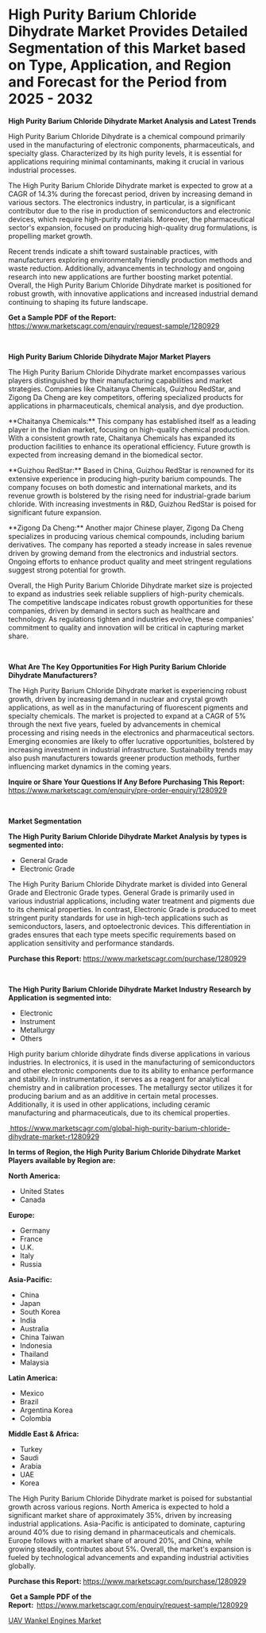 <p><h1>High Purity Barium Chloride Dihydrate Market Provides Detailed Segmentation of this Market based on Type, Application, and Region and Forecast for the Period from 2025 - 2032</h1></p><p><strong>High Purity Barium Chloride Dihydrate Market Analysis and Latest Trends</strong></p>
<p><p>High Purity Barium Chloride Dihydrate is a chemical compound primarily used in the manufacturing of electronic components, pharmaceuticals, and specialty glass. Characterized by its high purity levels, it is essential for applications requiring minimal contaminants, making it crucial in various industrial processes.</p><p>The High Purity Barium Chloride Dihydrate market is expected to grow at a CAGR of 14.3% during the forecast period, driven by increasing demand in various sectors. The electronics industry, in particular, is a significant contributor due to the rise in production of semiconductors and electronic devices, which require high-purity materials. Moreover, the pharmaceutical sector's expansion, focused on producing high-quality drug formulations, is propelling market growth.</p><p>Recent trends indicate a shift toward sustainable practices, with manufacturers exploring environmentally friendly production methods and waste reduction. Additionally, advancements in technology and ongoing research into new applications are further boosting market potential. Overall, the High Purity Barium Chloride Dihydrate market is positioned for robust growth, with innovative applications and increased industrial demand continuing to shaping its future landscape.</p></p>
<p><strong>Get a Sample PDF of the Report:&nbsp;</strong> <a href="https://www.marketscagr.com/enquiry/request-sample/1280929?utm_campaign=2461&utm_medium=2&utm_source=Github&utm_content=ia&utm_term=24032025&utm_id=high-purity-barium-chloride-dihydrate">https://www.marketscagr.com/enquiry/request-sample/1280929</a></p>
<p>&nbsp;</p>
<p><strong>High Purity Barium Chloride Dihydrate Major Market Players</strong></p>
<p><p>The High Purity Barium Chloride Dihydrate market encompasses various players distinguished by their manufacturing capabilities and market strategies. Companies like Chaitanya Chemicals, Guizhou RedStar, and Zigong Da Cheng are key competitors, offering specialized products for applications in pharmaceuticals, chemical analysis, and dye production.</p><p>**Chaitanya Chemicals:** This company has established itself as a leading player in the Indian market, focusing on high-quality chemical production. With a consistent growth rate, Chaitanya Chemicals has expanded its production facilities to enhance its operational efficiency. Future growth is expected from increasing demand in the biomedical sector.</p><p>**Guizhou RedStar:** Based in China, Guizhou RedStar is renowned for its extensive experience in producing high-purity barium compounds. The company focuses on both domestic and international markets, and its revenue growth is bolstered by the rising need for industrial-grade barium chloride. With increasing investments in R&D, Guizhou RedStar is poised for significant future expansion.</p><p>**Zigong Da Cheng:** Another major Chinese player, Zigong Da Cheng specializes in producing various chemical compounds, including barium derivatives. The company has reported a steady increase in sales revenue driven by growing demand from the electronics and industrial sectors. Ongoing efforts to enhance product quality and meet stringent regulations suggest strong potential for growth.</p><p>Overall, the High Purity Barium Chloride Dihydrate market size is projected to expand as industries seek reliable suppliers of high-purity chemicals. The competitive landscape indicates robust growth opportunities for these companies, driven by demand in sectors such as healthcare and technology. As regulations tighten and industries evolve, these companies' commitment to quality and innovation will be critical in capturing market share.</p></p>
<p>&nbsp;</p>
<p><strong>What Are The Key Opportunities For High Purity Barium Chloride Dihydrate Manufacturers?</strong></p>
<p><p>The High Purity Barium Chloride Dihydrate market is experiencing robust growth, driven by increasing demand in nuclear and crystal growth applications, as well as in the manufacturing of fluorescent pigments and specialty chemicals. The market is projected to expand at a CAGR of 5% through the next five years, fueled by advancements in chemical processing and rising needs in the electronics and pharmaceutical sectors. Emerging economies are likely to offer lucrative opportunities, bolstered by increasing investment in industrial infrastructure. Sustainability trends may also push manufacturers towards greener production methods, further influencing market dynamics in the coming years.</p></p>
<p><strong>Inquire or Share Your Questions If Any Before Purchasing This Report:</strong> <a href="https://www.marketscagr.com/enquiry/pre-order-enquiry/1280929?utm_campaign=2461&utm_medium=2&utm_source=Github&utm_content=ia&utm_term=24032025&utm_id=high-purity-barium-chloride-dihydrate">https://www.marketscagr.com/enquiry/pre-order-enquiry/1280929</a></p>
<p>&nbsp;</p>
<p><strong>Market Segmentation</strong></p>
<p><strong>The High Purity Barium Chloride Dihydrate Market Analysis by types is segmented into:</strong></p>
<p><ul><li>General Grade</li><li>Electronic Grade</li></ul></p>
<p><p>The High Purity Barium Chloride Dihydrate market is divided into General Grade and Electronic Grade types. General Grade is primarily used in various industrial applications, including water treatment and pigments due to its chemical properties. In contrast, Electronic Grade is produced to meet stringent purity standards for use in high-tech applications such as semiconductors, lasers, and optoelectronic devices. This differentiation in grades ensures that each type meets specific requirements based on application sensitivity and performance standards.</p></p>
<p><strong>Purchase this Report:&nbsp;</strong><a href="https://www.marketscagr.com/purchase/1280929?utm_campaign=2461&utm_medium=2&utm_source=Github&utm_content=ia&utm_term=24032025&utm_id=high-purity-barium-chloride-dihydrate">https://www.marketscagr.com/purchase/1280929</a></p>
<p>&nbsp;</p>
<p><strong>The High Purity Barium Chloride Dihydrate Market Industry Research by Application is segmented into:</strong></p>
<p><ul><li>Electronic</li><li>Instrument</li><li>Metallurgy</li><li>Others</li></ul></p>
<p><p>High purity barium chloride dihydrate finds diverse applications in various industries. In electronics, it is used in the manufacturing of semiconductors and other electronic components due to its ability to enhance performance and stability. In instrumentation, it serves as a reagent for analytical chemistry and in calibration processes. The metallurgy sector utilizes it for producing barium and as an additive in certain metal processes. Additionally, it is used in other applications, including ceramic manufacturing and pharmaceuticals, due to its chemical properties.</p></p>
<p><a href="https://www.marketscagr.com/global-high-purity-barium-chloride-dihydrate-market-r1280929?utm_campaign=2461&utm_medium=2&utm_source=Github&utm_content=ia&utm_term=24032025&utm_id=high-purity-barium-chloride-dihydrate">&nbsp;https://www.marketscagr.com/global-high-purity-barium-chloride-dihydrate-market-r1280929</a></p>
<p><strong>In terms of Region, the High Purity Barium Chloride Dihydrate Market Players available by Region are:</strong></p>
<p>
    <p> <strong> North America: </strong>
        <ul>
            <li>United States</li>
            <li>Canada</li>
        </ul>
        </p> 
    <p> <strong> Europe: </strong>
        <ul>
            <li>Germany</li>
            <li>France</li>
            <li>U.K.</li>
            <li>Italy</li>
            <li>Russia</li>
        </ul>
        </p> 
    <p> <strong> Asia-Pacific: </strong>
        <ul>
            <li>China</li>
            <li>Japan</li>
            <li>South Korea</li>
            <li>India</li>
            <li>Australia</li>
            <li>China Taiwan</li>
            <li>Indonesia</li>
            <li>Thailand</li>
            <li>Malaysia</li>
        </ul>
        </p> 
    <p> <strong> Latin America: </strong>
        <ul>
            <li>Mexico</li>
            <li>Brazil</li>
            <li>Argentina Korea</li>
            <li>Colombia</li>
        </ul>
        </p> 
    <p> <strong> Middle East & Africa: </strong>
        <ul>
            <li>Turkey</li>
            <li>Saudi</li>
            <li>Arabia</li>
            <li>UAE</li>
            <li>Korea</li>
        </ul>
    </p>
    </p>
<p><p>The High Purity Barium Chloride Dihydrate market is poised for substantial growth across various regions. North America is expected to hold a significant market share of approximately 35%, driven by increasing industrial applications. Asia-Pacific is anticipated to dominate, capturing around 40% due to rising demand in pharmaceuticals and chemicals. Europe follows with a market share of around 20%, and China, while growing steadily, contributes about 5%. Overall, the market's expansion is fueled by technological advancements and expanding industrial activities globally.</p></p>
<p><strong>Purchase this Report: </strong><a href="https://www.marketscagr.com/purchase/1280929?utm_campaign=2461&utm_medium=2&utm_source=Github&utm_content=ia&utm_term=24032025&utm_id=high-purity-barium-chloride-dihydrate">https://www.marketscagr.com/purchase/1280929</a></p>
<p>&nbsp;<strong>Get a Sample PDF of the Report:&nbsp;&nbsp;</strong><a href="https://www.marketscagr.com/enquiry/request-sample/1280929?utm_campaign=2461&utm_medium=2&utm_source=Github&utm_content=ia&utm_term=24032025&utm_id=high-purity-barium-chloride-dihydrate">https://www.marketscagr.com/enquiry/request-sample/1280929</a></p>
<p><strong></strong></p>
<p><p><a href="https://github.com/techerghalim/Market-Research-Report-List-1/blob/main/uav-wankel-engines-market.md?utm_campaign=2461&utm_medium=2&utm_source=Github&utm_content=ia&utm_term=24032025&utm_id=high-purity-barium-chloride-dihydrate">UAV Wankel Engines Market</a></p></p>